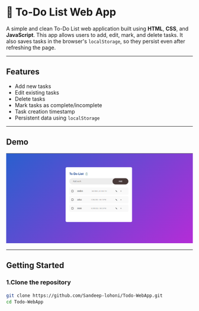 # 📝 To-Do List Web App

A simple and clean To-Do List web application built using **HTML**, **CSS**, and **JavaScript**. This app allows users to add, edit, mark, and delete tasks. It also saves tasks in the browser's `localStorage`, so they persist even after refreshing the page.

---

## Features

- Add new tasks  
- Edit existing tasks  
- Delete tasks  
- Mark tasks as complete/incomplete  
- Task creation timestamp  
- Persistent data using `localStorage`

---

## Demo

![To-Do List Screenshot](images/demo.png) 


---

## Getting Started

### 1.Clone the repository

```bash
git clone https://github.com/Sandeep-lohoni/Todo-WebApp.git
cd Todo-WebApp
```

